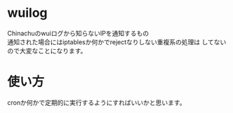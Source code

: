 # wuilog
Chinachuのwuiログから知らないIPを通知するもの<br>
通知された場合にはiptablesか何かでrejectなりしない重複系の処理は
してないので大変なことになります。

# 使い方
cronか何かで定期的に実行するようにすればいいかと思います。<br>
